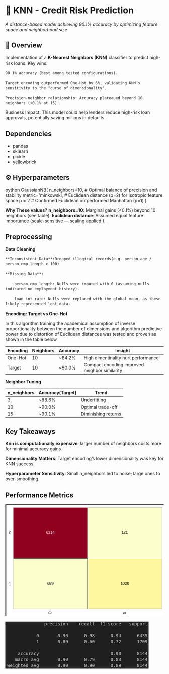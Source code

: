 # 📏 KNN - Credit Risk Prediction  

*A distance-based model achieving 90.1% accuracy by optimizing feature space and neighborhood size*

## 📌 Overview  
Implementation of a **K-Nearest Neighbors (KNN)** classifier to predict high-risk loans. Key wins:

    90.1% accuracy (best among tested configurations).

    Target encoding outperformed One-Hot by 6%, validating KNN’s sensitivity to the "curse of dimensionality".

    Precision-neighbor relationship: Accuracy plateaued beyond 10 neighbors (+0.1% at 15).

Business Impact: This model could help lenders reduce high-risk loan approvals, potentially saving millions in defaults.

## Dependencies
- pandas
- sklearn
- pickle
- yellowbrick

## ⚙️ Hyperparameters  
python
GaussianNB(
    n_neighbors=10,     # Optimal balance of precision and stability
    metric='minkowski,  # Euclidean distance (p=2) for isotropic feature space
    p = 2               # Confirmed Euclidean outperformed Manhattan (p=1)
)

**Why These values?**
    **n_neighbors=10**: Marginal gains (<0.1%) beyond 10 neighbors (see table).
    **Euclidean distance**: Assumed equal feature importance (scale-sensitive — scaling applied!).

## Preprocessing
**Data Cleaning**

    **Inconsistent Data**:Dropped illogical records(e.g. person_age / person_emp_length > 100)

    **Missing Data**:
    
        person_emp_length: Nulls were imputed with 0 (assuming nulls indicated no employment history).

        loan_int_rate: Nulls were replaced with the global mean, as these likely represented lost data.


**Encoding: Target vs One-Hot**

In this algorithm training the academical assumption of inverse proportionality between the number of dimensions and algorithm predictive power due to distortion of Euclidean distances was tested and proven as shown in the table below

|  Encoding  | Neighbors |  Accuracy  |  Insight                                        |
|------------|-----------|------------|-------------------------------------------------|
|  One-Hot   |    10     |   ~84.2%   |  High dimentinality hurt performance            |
|  Target    |    10     |   ~90.0%   |  Compact encoding improved neighbor similarity  |

**Neighbor Tuning**

|  n_neighbors  |  Accuracy(Target)  |         Trend         |
|---------------|--------------------|-----------------------|
|       3       |       ~88.6%       |  Underfitting         |
|      10       |       ~90.0%       |  Optimal trade-off    |
|      15       |       ~90.1%       |  Diminishing returns  |



## Key Takeaways

**Knn is computationally expensive**: larger number of neighbors costs more for minimal accuracy gains

**Dimensionality Matters**: Target encoding’s lower dimensionality was key for KNN success.

**Hyperparameter Sensitivity**: Small n_neighbors led to noise; large ones to over-smoothing.

## Performance Metrics

![Confusion Matrix](images/knn_cm.png)

![Classification Report](images/knn_cr.png)
